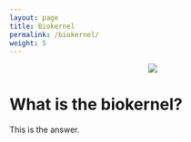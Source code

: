 ```yaml
---
layout: page
title: Biokernel
permalink: /biokernel/
weight: 5
---
```


<p style="text-align:center;"><img src="/engineering/images/Biokernel.png"></p>

<link rel="stylesheet" href="https://code.jquery.com/mobile/1.4.5/jquery.mobile-1.4.5.min.css">
<script src="https://code.jquery.com/jquery-1.11.3.min.js"></script>
<script src="https://code.jquery.com/mobile/1.4.5/jquery.mobile-1.4.5.min.js"></script>




<div data-role="main" class="ui-content">
  <div data-role="collapsible">
    <h1>What is the biokernel?</h1>
    <p>This is the answer.</p>
  </div>
</div>

